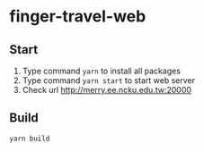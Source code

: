 # finger-travel-web

## Start

1. Type command `yarn` to install all packages
2. Type command `yarn start` to start web server
3. Check url http://merry.ee.ncku.edu.tw:20000

## Build

`yarn build`
